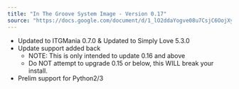 ```yaml
---
title: "In The Groove System Image - Version 0.17"
source: "https://docs.google.com/document/d/1_lO2ddaYogve08u7CsjC6OojXy36ZfGgo7VCRVkLJhU"
---
```


- Updated to ITGMania 0.7.0 & Updated to Simply Love 5.3.0
- Update support added back
  - NOTE: This is only intended to update 0.16 and above
  - Do NOT attempt to upgrade 0.15 or below, this WILL break your install.
- Prelim support for Python2/3
